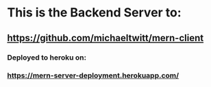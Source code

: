 # This is the Backend Server to:
## https://github.com/michaeltwitt/mern-client

### Deployed to heroku on:
### https://mern-server-deployment.herokuapp.com/
